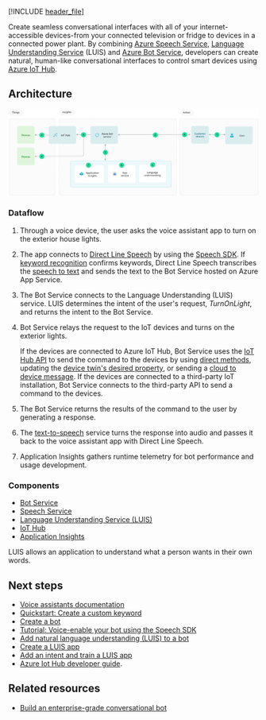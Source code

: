 <!-- cSpell:ignore khilscher -->

[!INCLUDE [header_file](../../../includes/sol-idea-header.md)]

Create seamless conversational interfaces with all of your internet-accessible devices-from your connected television or fridge to devices in a connected power plant. By combining [Azure Speech Service](/azure/cognitive-services/speech-service/overview), [Language Understanding Service](/azure/cognitive-services/luis) (LUIS) and [Azure Bot Service](/azure/bot-service), developers can create natural, human-like conversational interfaces to control smart devices using [Azure IoT Hub](https://azure.microsoft.com/services/iot-hub).

## Architecture

![Architecture diagram](../media/controlling-iot-devices-using-voice.svg)

### Dataflow

1. Through a voice device, the user asks the voice assistant app to turn on the exterior house lights.
1. The app connects to [Direct Line Speech](/azure/cognitive-services/speech-service/direct-line-speech) by using the [Speech SDK](/azure/cognitive-services/speech-service/speech-sdk). If [keyword recognition](/azure/cognitive-services/speech-service/keyword-recognition-overview) confirms keywords, Direct Line Speech transcribes the [speech to text](/azure/cognitive-services/speech-service/speech-to-text) and sends the text to the Bot Service hosted on Azure App Service.
1. The Bot Service connects to the Language Understanding (LUIS) service. LUIS determines the intent of the user's request, *TurnOnLight*, and returns the intent to the Bot Service.
1. Bot Service relays the request to the IoT devices and turns on the exterior lights.

   If the devices are connected to Azure IoT Hub, Bot Service uses the [IoT Hub API](/rest/api/iothub) to send the command to the devices by using [direct methods](/azure/iot-hub/iot-hub-devguide-direct-methods), updating the [device twin's desired property](/azure/iot-hub/iot-hub-csharp-csharp-twin-getstarted), or sending a [cloud to device message](/azure/iot-hub/iot-hub-csharp-csharp-c2d). If the devices are connected to a third-party IoT installation, Bot Service connects to the third-party API to send a command to the devices.

1. The Bot Service returns the results of the command to the user by generating a response.
1. The [text-to-speech](/azure/cognitive-services/speech-service/text-to-speech) service turns the response into audio and passes it back to the voice assistant app with Direct Line Speech.
1. Application Insights gathers runtime telemetry for bot performance and usage development.

### Components

- [Bot Service]()
- [Speech Service]()
- [Language Understanding Service (LUIS)](/azure/cognitive-services/luis/)
- [IoT Hub](https://azure.microsoft.com/services/iot-hub/)
- [Application Insights]()


LUIS allows an application to understand what a person wants in their own words. 

## Next steps

- [Voice assistants documentation](/azure/cognitive-services/speech-service/index-voice-assistants)
- [Quickstart: Create a custom keyword](/azure/cognitive-services/speech-service/custom-keyword-basics)
- [Create a bot](/azure/bot-service/abs-quickstart)
- [Tutorial: Voice-enable your bot using the Speech SDK](/azure/cognitive-services/speech-service/tutorial-voice-enable-your-bot-speech-sdk)
- [Add natural language understanding (LUIS) to a bot](/azure/bot-service/bot-builder-howto-v4-luis)
- [Create a LUIS app](/azure/cognitive-services/luis/luis-how-to-start-new-app)
- [Add an intent and train a LUIS app](/azure/cognitive-services/luis/luis-how-to-add-intents)
- [Azure Iot Hub developer guide](/azure/iot-hub/iot-hub-devguide).

## Related resources

- [Build an enterprise-grade conversational bot](../../reference-architectures/ai/conversational-bot.yml)
